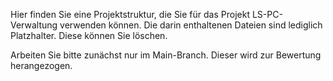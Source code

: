 Hier finden Sie eine Projektstruktur, die Sie für das Projekt LS-PC-Verwaltung verwenden können.
Die darin enthaltenen Dateien sind lediglich Platzhalter. Diese können Sie löschen.

Arbeiten Sie bitte zunächst nur im Main-Branch. Dieser wird zur Bewertung herangezogen.
